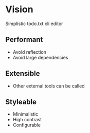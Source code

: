 # Vision

Simplistic todo.txt cli editor

## Performant

- Avoid reflection
- Avoid large dependencies

## Extensible

- Other external tools can be called

## Styleable

- Minimalistic
- High contrast
- Configurable
